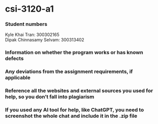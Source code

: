 # csi-3120-a1

### Student numbers

Kyle Khai Tran: 300302165
<br>
Dipak Chinnasamy Selvam: 300313402

### Information on whether the program works or has known defects

### Any deviations from the assignment requirements, if applicable

### Reference all the websites and external sources you used for help, so you don’t fall into plagiarism

### If you used any AI tool for help, like ChatGPT, you need to screenshot the whole chat and include it in the .zip file
